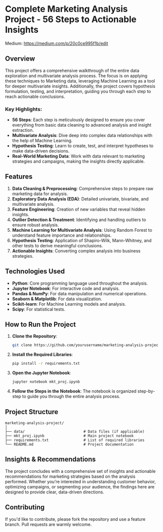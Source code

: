 # Complete Marketing Analysis Project - 56 Steps to Actionable Insights
Medium: https://medium.com/p/20c0ce995f1b/edit

## Overview

This project offers a comprehensive walkthrough of the entire data exploration and multivariate analysis process. The focus is on applying these techniques to Marketing data, leveraging Machine Learning as a tool for deeper multivariate insights. Additionally, the project covers hypothesis formulation, testing, and interpretation, guiding you through each step to reach actionable conclusions.

### Key Highlights:
- **56 Steps**: Each step is meticulously designed to ensure you cover everything from basic data cleaning to advanced analysis and insight extraction.
- **Multivariate Analysis**: Dive deep into complex data relationships with the help of Machine Learning.
- **Hypothesis Testing**: Learn to create, test, and interpret hypotheses to make data-driven decisions.
- **Real-World Marketing Data**: Work with data relevant to marketing strategies and campaigns, making the insights directly applicable.

## Features

1. **Data Cleaning & Preprocessing**: Comprehensive steps to prepare raw marketing data for analysis.
2. **Exploratory Data Analysis (EDA)**: Detailed univariate, bivariate, and multivariate analysis.
3. **Feature Engineering**: Creation of new variables that reveal hidden insights.
4. **Outlier Detection & Treatment**: Identifying and handling outliers to ensure robust analysis.
5. **Machine Learning for Multivariate Analysis**: Using Random Forest to understand feature importance and relationships.
6. **Hypothesis Testing**: Application of Shapiro-Wilk, Mann-Whitney, and other tests to derive meaningful conclusions.
7. **Actionable Insights**: Converting complex analysis into business strategies.

## Technologies Used

- **Python**: Core programming language used throughout the analysis.
- **Jupyter Notebook**: For interactive code and analysis.
- **Pandas & NumPy**: For data manipulation and numerical operations.
- **Seaborn & Matplotlib**: For data visualization.
- **Scikit-learn**: For Machine Learning models and analysis.
- **Scipy**: For statistical tests.

## How to Run the Project

1. **Clone the Repository**:
   ```bash
   git clone https://github.com/yourusername/marketing-analysis-project.git
   ```
2. **Install the Required Libraries**:
   ```bash
   pip install -r requirements.txt
   ```
3. **Open the Jupyter Notebook**:
   ```bash
   jupyter notebook mkt_proj.ipynb
   ```
4. **Follow the Steps in the Notebook**: The notebook is organized step-by-step to guide you through the entire analysis process.

## Project Structure

```
marketing-analysis-project/
│
├── data/                           # Data files (if applicable)
├── mkt_proj.ipynb                  # Main project notebook
├── requirements.txt                # List of required libraries
└── README.md                       # Project documentation
```

## Insights & Recommendations

The project concludes with a comprehensive set of insights and actionable recommendations for marketing strategies based on the analysis performed. Whether you’re interested in understanding customer behavior, optimizing campaigns, or segmenting your audience, the findings here are designed to provide clear, data-driven directions.

## Contributing

If you'd like to contribute, please fork the repository and use a feature branch. Pull requests are warmly welcome.
